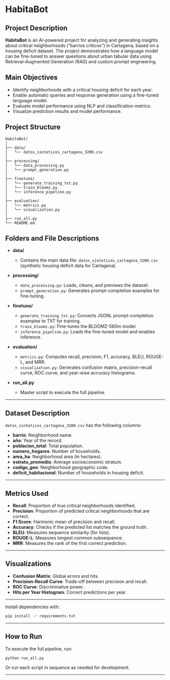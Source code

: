 # HabitaBot

## Project Description
**HabitaBot** is an AI-powered project for analyzing and generating insights about critical neighborhoods (“barrios críticos”) in Cartagena, based on a housing deficit dataset. The project demonstrates how a language model can be fine-tuned to answer questions about urban tabular data using Retrieval-Augmented Generation (RAG) and custom prompt engineering.

## Main Objectives
- Identify neighborhoods with a critical housing deficit for each year.
- Enable automatic queries and response generation using a fine-tuned language model.
- Evaluate model performance using NLP and classification metrics.
- Visualize prediction results and model performance.

## Project Structure

```
HabitaBot/
│
├── data/
│   └── datos_sinteticos_cartagena_3200.csv
│
├── processing/
│   └── data_processing.py
│   └── prompt_generation.py
│
├── finetune/
│   └── generate_training_txt.py
│   └── train_bloomz.py
│   └── inference_pipeline.py
│
├── evaluation/
│   └── metrics.py
│   └── visualization.py
│
├── run_all.py
└── README.md
```

## Folders and File Descriptions

- **data/**
  - Contains the main data file: `datos_sinteticos_cartagena_3200.csv` (synthetic housing deficit data for Cartagena).

- **processing/**
  - `data_processing.py`: Loads, cleans, and previews the dataset.
  - `prompt_generation.py`: Generates prompt-completion examples for fine-tuning.

- **finetune/**
  - `generate_training_txt.py`: Converts JSONL prompt-completion examples to TXT for training.
  - `train_bloomz.py`: Fine-tunes the BLOOMZ-560m model.
  - `inference_pipeline.py`: Loads the fine-tuned model and enables inference.

- **evaluation/**
  - `metrics.py`: Computes recall, precision, F1, accuracy, BLEU, ROUGE-L, and MRR.
  - `visualization.py`: Generates confusion matrix, precision-recall curve, ROC curve, and year-wise accuracy histograms.

- **run_all.py**
  - Master script to execute the full pipeline.

---

## Dataset Description

`datos_sinteticos_cartagena_3200.csv` has the following columns:
- **barrio**: Neighborhood name.
- **año**: Year of the record.
- **poblacion_total**: Total population.
- **numero_hogares**: Number of households.
- **area_ha**: Neighborhood area (in hectares).
- **estrato_promedio**: Average socioeconomic stratum.
- **codigo_geo**: Neighborhood geographic code.
- **deficit_habitacional**: Number of households in housing deficit.

---

## Metrics Used

- **Recall**: Proportion of true critical neighborhoods identified.
- **Precision**: Proportion of predicted critical neighborhoods that are correct.
- **F1 Score**: Harmonic mean of precision and recall.
- **Accuracy**: Checks if the predicted list matches the ground truth.
- **BLEU**: Measures sequence similarity (for lists).
- **ROUGE-L**: Measures longest common subsequence.
- **MRR**: Measures the rank of the first correct prediction.

---

## Visualizations

- **Confusion Matrix**: Global errors and hits.
- **Precision-Recall Curve**: Trade-off between precision and recall.
- **ROC Curve**: Discriminative power.
- **Hits per Year Histogram**: Correct predictions per year.

---

Install dependencies with:

```bash
pip install -r requirements.txt
```

---

## How to Run

To execute the full pipeline, run:

```bash
python run_all.py
```

Or run each script in sequence as needed for development.

---